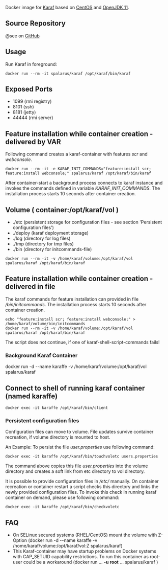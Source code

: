 Docker image for [Karaf](http://karaf.apache.org/) based on [CentOS](https://www.centos.org/) and [OpenJDK 11](https://openjdk.java.net/). 

## Source Repository

@see on [GitHub](https://github.com/spalarus/docker-karaf)

## Usage

Run Karaf in foreground:

```shell
docker run --rm -it spalarus/karaf /opt/karaf/bin/karaf
```

## Exposed Ports

* 1099 (rmi registry)
* 8101 (ssh)
* 8181 (jetty)
* 44444 (rmi server)

## Feature installation while container creation - delivered by VAR

Following command creates a karaf-container with features *scr* and *webconsole*.

```shell
docker run --rm -it -e KARAF_INIT_COMMANDS="feature:install scr; feature:install webconsole;" spalarus/karaf /opt/karaf/bin/karaf
```
After container-start a background process connects to karaf instance and invokes the commands defined in variable *KARAF_INIT_COMMANDS*. The installation process starts 10 seconds after container creation.
 
## Volume ( container:/opt/karaf/vol )

* ./etc (persistent storage for configuration files - see section 'Persistent configuration files')
* ./deploy (karaf deployment storage)
* ./log  (directory for log files)
* ./tmp (directory for tmp files)
* ./bin (directory for initcommands-file)

```shell
docker run --rm -it -v /home/karaf/volume:/opt/karaf/vol spalarus/karaf /opt/karaf/bin/karaf
```

## Feature installation while container creation - delivered in file

The karaf commands for feature installation can provided in file  *<VOL>/bin/initcommands*. The installation process starts 10 seconds after container creation.

```shell
echo "feature:install scr; feature:install webconsole;" > /home/karaf/volume/bin/initcommands
docker run --rm -it -v /home/karaf/volume:/opt/karaf/vol spalarus/karaf /opt/karaf/bin/karaf
```
The script does not continue, if one of karaf-shell-script-commands fails!

### Background Karaf Container

docker run -d --name karaffe -v /home/karaf/volume:/opt/karaf/vol spalarus/karaf 

## Connect to shell of running karaf container (named karaffe)

```shell
docker exec -it karaffe /opt/karaf/bin/client
```

### Persistent configuration files

Configuration files can move to volume. File updates survive container recreation, if volume directory is mounted to host.

An Example: To persist the file *user.properties* use following command:
```shell
docker exec -it karaffe /opt/karaf/bin/touchvoletc users.properties
```
The command above copies this file *user.properties* into the volume directory and creates a soft link from etc directory to vol directory.

It is possible to provide configuration files in *<VOL>/etc/* manually. On container recreation or container restart a script checks this directory and links the newly provided configuration files. To invoke this check in running karaf container on demand, please use following command:

```shell
docker exec -it karaffe /opt/karaf/bin/checkvoletc
```

## FAQ

* On SELinux secured systems (RHEL/CentOS) mount the volume with Z-Option (docker run -d --name karaffe -v /home/karaf/volume:/opt/karaf/vol:Z spalarus/karaf)
* This Karaf-container may have startup problems on Docker systems with CAP_SETUID capability restrictions. To run this container as root-user could be a workaround (docker run ... **-u root** ... spalarus/karaf ) 

